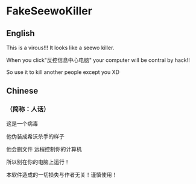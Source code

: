 # FakeSeewoKiller
## English
This is a virous!!! It looks like a seewo killer.

When  you click"反控信息中心电脑" your computer will be contral by hack!!

So use it to kill another people except you XD

## Chinese
### （简称：人话）
这是一个病毒

他伪装成希沃杀手的样子

他会删文件 远程控制你的计算机

所以别在你的电脑上运行！

本软件造成的一切损失与作者无关！谨慎使用！
